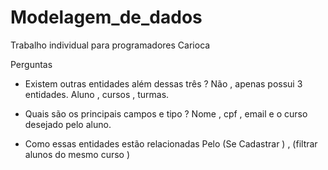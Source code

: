# Modelagem_de_dados
Trabalho individual  para programadores Carioca

Perguntas 
- Existem  outras  entidades  além  dessas três ?
Não , apenas possui  3 entidades. Aluno , cursos , turmas. 

-  Quais são os principais campos e tipo ?
Nome , cpf , email e o curso  desejado pelo aluno.

- Como  essas entidades  estão relacionadas 
Pelo (Se Cadastrar ) , (filtrar alunos do mesmo curso )

